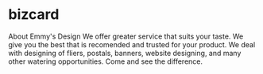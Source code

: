 # bizcard
About Emmy's Design
We offer greater service that suits your taste. We give you the best that is recomended and trusted for your product. We deal with designing of fliers, postals, banners, website designing, and many other watering opportunities. Come and see the difference.
